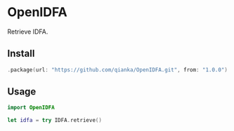 # OpenIDFA

Retrieve IDFA.

## Install

```swift
.package(url: "https://github.com/qianka/OpenIDFA.git", from: "1.0.0")
```

## Usage

```swift
import OpenIDFA

let idfa = try IDFA.retrieve()
```
